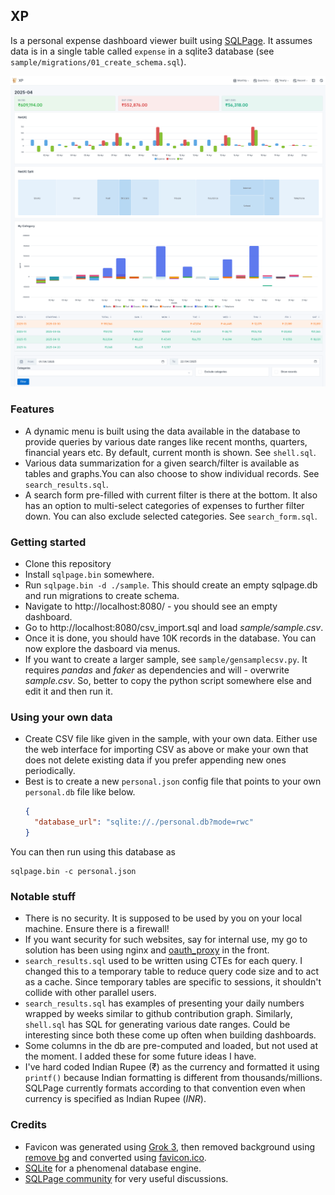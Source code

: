 ## XP

Is a personal expense dashboard viewer built using [SQLPage](https://sql-page.com/ "SQLPage"). It assumes data is in a single table called `expense` in a sqlite3 database (see `sample/migrations/01_create_schema.sql`).

![Screenshot](screenshot_light.png "Screenshot")

### Features

- A dynamic menu is built using the data available in the database to provide queries by various date ranges like recent months, quarters, financial years etc. By default, current month is shown. See `shell.sql`.
- Various data summarization for a given search/filter is available as tables and graphs.You can also choose to show individual records. See `search_results.sql`.
- A search form pre-filled with current filter is there at the bottom. It also has an option to multi-select categories of expenses to further filter down. You can also exclude selected categories. See `search_form.sql`.

### Getting started

- Clone this repository
- Install `sqlpage.bin` somewhere.
- Run `sqlpage.bin -d ./sample`. This should create an empty sqlpage.db and run migrations to create schema.
- Navigate to http://localhost:8080/ - you should see an empty dashboard.
- Go to http://localhost:8080/csv_import.sql and load _sample/sample.csv_.
- Once it is done, you should have 10K records in the database. You can now explore the dasboard via menus.
- If you want to create a larger sample, see `sample/gensamplecsv.py`. It requires _pandas_ and _faker_ as dependencies and will - overwrite _sample.csv_. So, better to copy the python script somewhere else and edit it and then run it.

### Using your own data

- Create CSV file like given in the sample, with your own data. Either use the web interface for importing CSV as above or make your own that does not delete existing data if you prefer appending new ones periodically.
- Best is to create a new `personal.json` config file that points to your own `personal.db` file like below.
  ```json
  {
    "database_url": "sqlite://./personal.db?mode=rwc"
  }
  ```

You can then run using this database as

  ```shell
  sqlpage.bin -c personal.json
  ```

### Notable stuff

- There is no security. It is supposed to be used by you on your local machine. Ensure there is a firewall!
- If you want security for such websites, say for internal use, my go to solution has been using nginx and [oauth_proxy](https://github.com/oauth2-proxy/oauth2-proxy) in the front.
- `search_results.sql` used to be written using CTEs for each query. I changed this to a temporary table to reduce query code size and to act as a cache. Since temporary tables are specific to sessions, it shouldn't collide with other parallel users.
- `search_results.sql` has examples of presenting  your daily numbers wrapped by weeks similar to github contribution graph. Similarly, `shell.sql` has SQL for generating various date ranges. Could be interesting since both these come up often when building dashboards.
- Some columns in the db are pre-computed and loaded, but not used at the moment. I added these for some future  ideas I have.
- I've hard coded Indian Rupee (₹) as the currency and formatted it using `printf()` because Indian formatting is different from thousands/millions. SQLPage currently formats according to that convention even when currency is specified as Indian Rupee (_INR_).

### Credits

- Favicon was generated using [Grok 3](https://grok.com), then removed background using [remove bg](https://www.remove.bg/upload) and converted using [favicon.ico](https://favicon.io/).
- [SQLite](https://sqlite.org/) for a phenomenal database engine.
- [SQLPage community](https://github.com/sqlpage/SQLPage/discussions) for very useful discussions.

